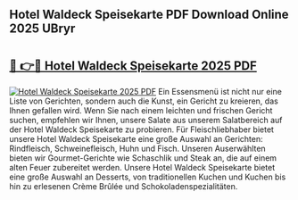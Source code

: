 ## Hotel Waldeck Speisekarte PDF Download Online 2025 UBryr

# <h2><a href="http://gcdgkmq.nevu.top/?p=Hotel+Waldeck+Speisekarte">🔗 👉🔴 Hotel Waldeck Speisekarte 2025 PDF</a></h2>

[![Hotel Waldeck Speisekarte 2025 PDF](https://i.imgur.com/dBaPXMq.png)](http://gcdgkmq.nevu.top/?p=Hotel+Waldeck+Speisekarte)
Ein Essensmenü ist nicht nur eine Liste von Gerichten, sondern auch die Kunst, ein Gericht zu kreieren, das Ihnen gefallen wird. Wenn Sie nach einem leichten und frischen Gericht suchen, empfehlen wir Ihnen, unsere Salate aus unserem Salatbereich auf der Hotel Waldeck Speisekarte zu probieren. Für Fleischliebhaber bietet unsere Hotel Waldeck Speisekarte eine große Auswahl an Gerichten: Rindfleisch, Schweinefleisch, Huhn und Fisch. Unseren Auserwählten bieten wir Gourmet-Gerichte wie Schaschlik und Steak an, die auf einem alten Feuer zubereitet werden. Unsere Hotel Waldeck Speisekarte bietet eine große Auswahl an Desserts, von traditionellen Kuchen und Kuchen bis hin zu erlesenen Crème Brûlée und Schokoladenspezialitäten.
